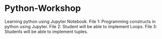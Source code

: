 # Python-Workshop
Learning python using Jupyter Notebook.
File 1: Programming constructs in python using Jupyter.
File 2: Student will be able to implement Loops. 
File 3: Students will be able to implement tuples.
